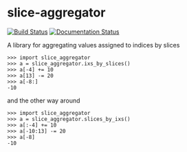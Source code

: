 # slice-aggregator

[![Build Status](https://travis-ci.org/bm371613/slice-aggregator.svg?branch=master)](https://travis-ci.org/bm371613/slice-aggregator)
[![Documentation Status](https://readthedocs.org/projects/slice-aggregator/badge/?version=latest)](http://slice-aggregator.readthedocs.io/en/latest/?badge=latest)

A library for aggregating values assigned to indices by slices

```pydocstring
>>> import slice_aggregator
>>> a = slice_aggregator.ixs_by_slices()
>>> a[-4] += 10
>>> a[13] -= 20
>>> a[-8:]
-10
```

and the other way around

```pydocstring
>>> import slice_aggregator
>>> a = slice_aggregator.slices_by_ixs()
>>> a[:-4] += 10
>>> a[-10:13] -= 20
>>> a[-8]
-10
```
